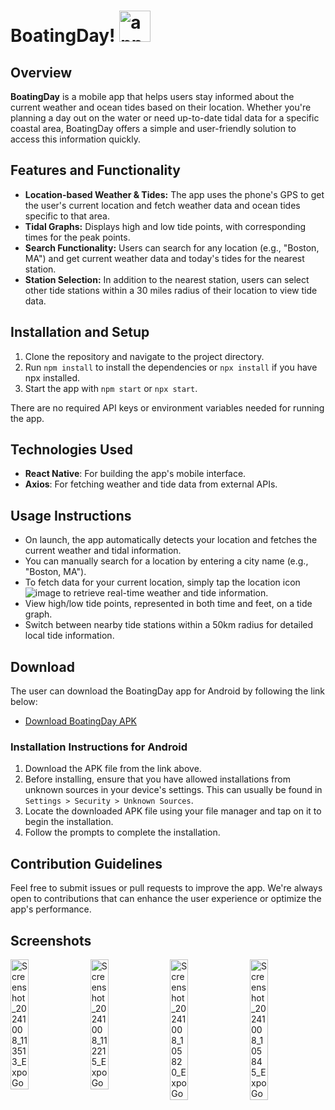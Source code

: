 # BoatingDay! <img src="https://github.com/user-attachments/assets/228b2fa1-f00c-4d51-bf3a-dd455712cf6a" alt="app icon" width="50" style="margin-bottom: -10px">


## Overview
**BoatingDay** is a mobile app that helps users stay informed about the current weather and ocean tides based on their location. Whether you're planning a day out on the water or need up-to-date tidal data for a specific coastal area, BoatingDay offers a simple and user-friendly solution to access this information quickly.

## Features and Functionality
- **Location-based Weather & Tides:** The app uses the phone's GPS to get the user's current location and fetch weather data and ocean tides specific to that area.
- **Tidal Graphs:** Displays high and low tide points, with corresponding times for the peak points.
- **Search Functionality:** Users can search for any location (e.g., "Boston, MA") and get current weather data and today's tides for the nearest station.
- **Station Selection:** In addition to the nearest station, users can select other tide stations within a 30 miles radius of their location to view tide data.

## Installation and Setup
1. Clone the repository and navigate to the project directory.
2. Run `npm install` to install the dependencies or `npx install` if you have npx installed.
3. Start the app with `npm start` or `npx start`.

There are no required API keys or environment variables needed for running the app.

## Technologies Used
- **React Native**: For building the app's mobile interface.
- **Axios**: For fetching weather and tide data from external APIs.

## Usage Instructions
- On launch, the app automatically detects your location and fetches the current weather and tidal information.
- You can manually search for a location by entering a city name (e.g., "Boston, MA").
- To fetch data for your current location, simply tap the location icon ![image](https://github.com/user-attachments/assets/d1a9f0f0-907a-44cb-bd7a-eb433f1fc4d3) to retrieve real-time weather and tide information.
- View high/low tide points, represented in both time and feet, on a tide graph. 
- Switch between nearby tide stations within a 50km radius for detailed local tide information.

## Download
The user can download the BoatingDay app for Android by following the link below:

- [Download BoatingDay APK](https://www.davidcibin.com/misc/BoatingDay.apk)

### Installation Instructions for Android
1. Download the APK file from the link above.
2. Before installing, ensure that you have allowed installations from unknown sources in your device's settings. This can usually be found in `Settings > Security > Unknown Sources`.
3. Locate the downloaded APK file using your file manager and tap on it to begin the installation.
4. Follow the prompts to complete the installation.

## Contribution Guidelines
Feel free to submit issues or pull requests to improve the app. We're always open to contributions that can enhance the user experience or optimize the app's performance.

## Screenshots
<div style="display: flex; justify-content: space-between;">
    <img src="https://github.com/user-attachments/assets/cf73cbde-1479-4aee-bd08-09f769b4ac9e" alt="Screenshot_20241008_113513_Expo Go" width="24%">
    <img src="https://github.com/user-attachments/assets/ee695691-649e-43f7-9178-eda7b28bad73" alt="Screenshot_20241008_112215_Expo Go" width="24%">
    <img src="https://github.com/user-attachments/assets/75f6f5a9-35e3-4750-912c-6aabb76a60b9" alt="Screenshot_20241008_105820_Expo Go" width="24%">
    <img src="https://github.com/user-attachments/assets/f9743338-b010-4b39-a786-cce7cd3c2e30" alt="Screenshot_20241008_105845_Expo Go" width="24%">
</div>
